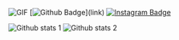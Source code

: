 ![GIF](Meram-Belediyesi-DonationSite.gif)
[![Github Badge](https://img.shields.io/badge/-Github-000?style=quare&labelColor=000&logo=Github&logoColor=white&link=[(https://github.com/odenmehmet/)](https://github.com/odenmehmet/))](link) 
[![Instagram Badge](https://img.shields.io/badge/-Instagram-C13584?style=flat-quare&labelColor=C13584&logo=instagram&logoColor=white&link=link)](link)

![Github stats 1](https://github-readme-stats.vercel.app/api?username=kullanıcıadınız&show_icons=true&theme=gradient) 
![Github stats 2](https://github-readme-stats.vercel.app/api?username=kullanıcıadınız&show_icons=true&theme=radical)

